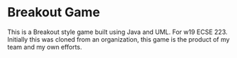 # Breakout Game

This is a Breakout style game built using Java and UML. For w19 ECSE 223. Initially this was cloned from an organization, this game is the product of my team and my own efforts.
